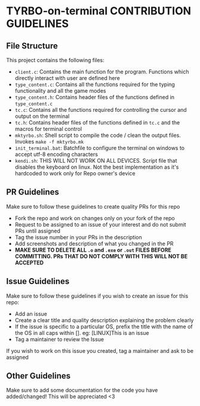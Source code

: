 # TYRBO-on-terminal CONTRIBUTION GUIDELINES

## File Structure
This project contains the following files:
  - `client.c`: Contains the main function for the program. Functions which directly interact with user are defined here
  - `type_content.c`: Contains all the functions required for the typing functionality and all the game modes
  - `type_content.h`: Contains header files of the functions defined in `type_content.c`
  - `tc.c`: Contains all the functions required for controlling the cursor and output on the terminal
  - `tc.h`: Contains header files of the functions defined in `tc.c` and the macros for terminal control
  - `mktyrbo.sh`: Shell script to compile the code / clean the output files. Invokes `make -f mktyrbo.mk`
  - `init_terminal.bat`: Batchfile to configure the terminal on windows to accept utf-8 encoding characters
  - `kendi.sh`: THIS WILL NOT WORK ON ALL DEVICES. Script file that disables the keyboard on linux. Not the best implementation as it's hardcoded to work only for Repo owner's device


## PR Guidelines
Make sure to follow these guidelines to create quality PRs for this repo
  - Fork the repo and work on changes only on your fork of the repo
  - Request to be assigned to an issue of your interest and do not submit PRs until assigned
  - Tag the issue number in your PRs in the description
  - Add screenshots and description of what you changed in the PR
  - **MAKE SURE TO DELETE ALL `.o` and `.exe` or `.out` FILES BEFORE COMMITTING. PRs THAT DO NOT COMPLY WITH THIS WILL NOT BE ACCEPTED**

## Issue Guidelines
Make sure to follow these guidelines if you wish to create an issue for this repo:
  - Add an issue 
  - Create a clear title and quality description explaining the problem clearly
  - If the issue is specific to a particular OS, prefix the title with the name of the OS in all caps within []. eg: [LINUX]This is an issue
  - Tag a maintainer to review the Issue

If you wish to work on this issue you created, tag a maintainer and ask to be assigned

## Other Guidelines
Make sure to add some documentation for the code you have added/changed! This will be appreciated <3
